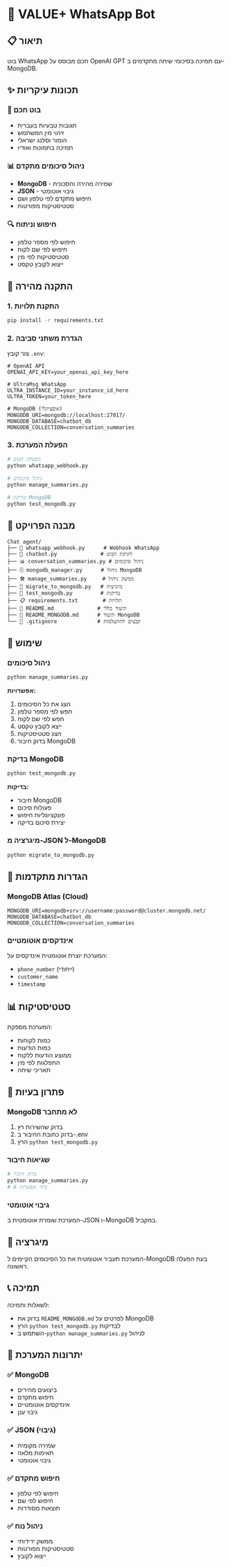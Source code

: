 # 🤖 VALUE+ WhatsApp Bot

## 📋 תיאור
בוט WhatsApp חכם מבוסס על OpenAI GPT עם תמיכה בסיכומי שיחה מתקדמים ב-MongoDB.

## ✨ תכונות עיקריות

### 🤖 בוט חכם
- תגובות טבעיות בעברית
- זיהוי מין המשתמש
- הומור וסלנג ישראלי
- תמיכה בתמונות ואודיו

### 📊 ניהול סיכומים מתקדם
- **MongoDB** - שמירה מהירה וחסכונית
- **JSON** - גיבוי אוטומטי
- חיפוש מתקדם לפי טלפון ושם
- סטטיסטיקות מפורטות

### 🔍 חיפוש וניתוח
- חיפוש לפי מספר טלפון
- חיפוש לפי שם לקוח
- סטטיסטיקות לפי מין
- ייצוא לקובץ טקסט

## 🚀 התקנה מהירה

### 1. התקנת תלויות
```bash
pip install -r requirements.txt
```

### 2. הגדרת משתני סביבה
צור קובץ `.env`:
```env
# OpenAI API
OPENAI_API_KEY=your_openai_api_key_here

# UltraMsg WhatsApp
ULTRA_INSTANCE_ID=your_instance_id_here
ULTRA_TOKEN=your_token_here

# MongoDB (אופציונלי)
MONGODB_URI=mongodb://localhost:27017/
MONGODB_DATABASE=chatbot_db
MONGODB_COLLECTION=conversation_summaries
```

### 3. הפעלת המערכת
```bash
# הפעלת הבוט
python whatsapp_webhook.py

# ניהול סיכומים
python manage_summaries.py

# בדיקת MongoDB
python test_mongodb.py
```

## 📁 מבנה הפרויקט

```
Chat agent/
├── 🤖 whatsapp_webhook.py      # Webhook WhatsApp
├── 🧠 chatbot.py              # לוגיקת הבוט
├── 📊 conversation_summaries.py # ניהול סיכומים
├── 🗄️ mongodb_manager.py      # ניהול MongoDB
├── 🛠️ manage_summaries.py     # ממשק ניהול
├── 🔄 migrate_to_mongodb.py   # מיגרציה
├── 🧪 test_mongodb.py         # בדיקות
├── 📋 requirements.txt        # תלויות
├── 📖 README.md              # תיעוד כללי
├── 📖 README_MONGODB.md      # תיעוד MongoDB
└── 🚫 .gitignore             # קבצים להתעלמות
```

## 🎯 שימוש

### ניהול סיכומים
```bash
python manage_summaries.py
```

**אפשרויות:**
1. הצג את כל הסיכומים
2. חפש לפי מספר טלפון
3. חפש לפי שם לקוח
4. ייצא לקובץ טקסט
5. הצג סטטיסטיקות
6. בדוק חיבור MongoDB

### בדיקת MongoDB
```bash
python test_mongodb.py
```

**בדיקות:**
- חיבור MongoDB
- פעולות סיכום
- פונקציונליות חיפוש
- יצירת סיכום בדיקה

### מיגרציה מ-JSON ל-MongoDB
```bash
python migrate_to_mongodb.py
```

## 🔧 הגדרות מתקדמות

### MongoDB Atlas (Cloud)
```env
MONGODB_URI=mongodb+srv://username:password@cluster.mongodb.net/
MONGODB_DATABASE=chatbot_db
MONGODB_COLLECTION=conversation_summaries
```

### אינדקסים אוטומטיים
המערכת יוצרת אוטומטית אינדקסים על:
- `phone_number` (ייחודי)
- `customer_name`
- `timestamp`

## 📊 סטטיסטיקות

המערכת מספקת:
- כמות לקוחות
- כמות הודעות
- ממוצע הודעות ללקוח
- התפלגות לפי מין
- תאריכי שיחה

## 🚨 פתרון בעיות

### MongoDB לא מתחבר
1. בדוק שהשירות רץ
2. בדוק כתובת החיבור ב-.env
3. הרץ `python test_mongodb.py`

### שגיאות חיבור
```bash
# בדוק חיבור
python manage_summaries.py
# בחר אפשרות 6
```

### גיבוי אוטומטי
המערכת שומרת אוטומטית ב-JSON ו-MongoDB במקביל.

## 🔄 מיגרציה

המערכת תעביר אוטומטית את כל הסיכומים הקיימים ל-MongoDB בעת הפעלה ראשונה.

## 📞 תמיכה

לשאלות ותמיכה:
- בדוק את `README_MONGODB.md` לפרטים על MongoDB
- הרץ `python test_mongodb.py` לבדיקות
- השתמש ב-`python manage_summaries.py` לניהול

## 🎉 יתרונות המערכת

### ✅ MongoDB
- ביצועים מהירים
- חיפוש מתקדם
- אינדקסים אוטומטיים
- גיבוי ענן

### ✅ JSON (גיבוי)
- שמירה מקומית
- תאימות מלאה
- גיבוי אוטומטי

### ✅ חיפוש מתקדם
- חיפוש לפי טלפון
- חיפוש לפי שם
- תוצאות מסודרות

### ✅ ניהול נוח
- ממשק ידידותי
- סטטיסטיקות מפורטות
- ייצוא לקובץ 
